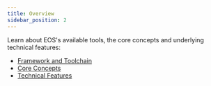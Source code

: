 ```yaml
---
title: Overview
sidebar_position: 2
---
```


Learn about EOS's available tools, the core concepts and underlying technical features:

- [Framework and Toolchain](01_framework_and_toolchain.md)
- [Core Concepts](02_core_concepts.md)
- [Technical Features](03_technical_features.md)
